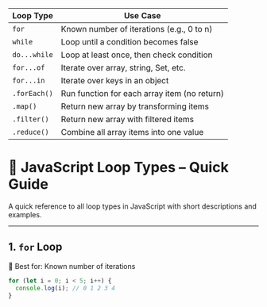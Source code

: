 | Loop Type    | Use Case                                     |
| ------------ | -------------------------------------------- |
| `for`        | Known number of iterations (e.g., 0 to n)    |
| `while`      | Loop until a condition becomes false         |
| `do...while` | Loop at least once, then check condition     |
| `for...of`   | Iterate over array, string, Set, etc.        |
| `for...in`   | Iterate over keys in an object               |
| `.forEach()` | Run function for each array item (no return) |
| `.map()`     | Return new array by transforming items       |
| `.filter()`  | Return new array with filtered items         |
| `.reduce()`  | Combine all array items into one value       |


# 🔁 JavaScript Loop Types – Quick Guide

A quick reference to all loop types in JavaScript with short descriptions and examples.

---

## 1. `for` Loop  
🔹 Best for: Known number of iterations

```javascript
for (let i = 0; i < 5; i++) {
  console.log(i); // 0 1 2 3 4
}

